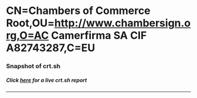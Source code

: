 # CN=Chambers of Commerce Root,OU=http://www.chambersign.org,O=AC Camerfirma SA CIF A82743287,C=EU
### Snapshot of crt.sh
##### Click [here](https://crt.sh/?q=Serial_0A) for a live crt.sh report

---
